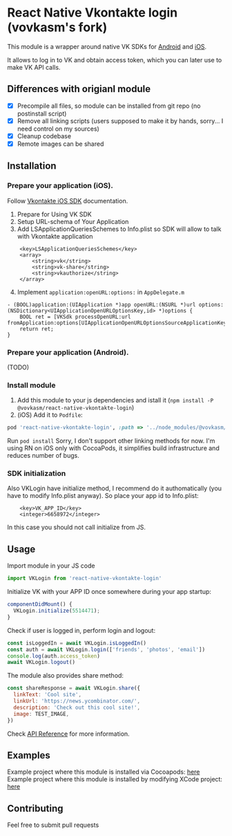 # React Native Vkontakte login (vovkasm's fork)

This module is a wrapper around native VK SDKs for [Android](https://new.vk.com/dev/android_sdk) and [iOS](https://new.vk.com/dev/ios_sdk).

It allows to log in to VK and obtain access token, which you can later use to make VK API calls.

## Differences with origianl module

- [x] Precompile all files, so module can be installed from git repo (no postinstall script)
- [x] Remove all linking scripts (users supposed to make it by hands, sorry... I need control on my sources)
- [x] Cleanup codebase
- [x] Remote images can be shared

## Installation

### Prepare your application (iOS).

Follow [Vkontakte iOS SDK](https://vk.com/dev/ios_sdk) documentation.

1. Prepare for Using VK SDK
2. Setup URL-schema of Your Application
3. Add LSApplicationQueriesSchemes to Info.plist so SDK will allow to talk with Vkontakte application

```
	<key>LSApplicationQueriesSchemes</key>
	<array>
		<string>vk</string>
		<string>vk-share</string>
		<string>vkauthorize</string>
	</array>
```

4. Implement `application:openURL:options:` in `AppDelegate.m`

```
- (BOOL)application:(UIApplication *)app openURL:(NSURL *)url options:(NSDictionary<UIApplicationOpenURLOptionsKey,id> *)options {
    BOOL ret = [VKSdk processOpenURL:url fromApplication:options[UIApplicationOpenURLOptionsSourceApplicationKey]];
    return ret;
}
```

### Prepare your application (Android).

(TODO)

### Install module

1. Add this module to your js dependencies and istall it (`npm install -P @vovkasm/react-native-vkontakte-login`)
2. (iOS) Add it to `Podfile`:

```ruby
pod 'react-native-vkontakte-login', :path => '../node_modules/@vovkasm/react-native-vkontakte-login'
```

Run `pod install`
Sorry, I don't support other linking methods for now. I'm using RN on iOS only with CocoaPods, it simplifies build infrastructure and reduces number of bugs.

### SDK initialization

Also VKLogin have initialize method, I recommend do it authomatically (you have to modify Info.plist anyway). So place your app id to Info.plist:

```
	<key>VK_APP_ID</key>
	<integer>6658972</integer>
```

In this case you should not call initialize from JS.

## Usage

Import module in your JS code

```js
import VKLogin from 'react-native-vkontakte-login'
```

Initialize VK with your APP ID once somewhere during your app startup:

```js
componentDidMount() {
  VKLogin.initialize(5514471);
}
```

Check if user is logged in, perform login and logout:

```js
const isLoggedIn = await VKLogin.isLoggedIn()
const auth = await VKLogin.login(['friends', 'photos', 'email'])
console.log(auth.access_token)
await VKLogin.logout()
```

The module also provides share method:

```js
const shareResponse = await VKLogin.share({
  linkText: 'Cool site',
  linkUrl: 'https://news.ycombinator.com/',
  description: 'Check out this cool site!',
  image: TEST_IMAGE,
})
```

Check [API Reference](docs/API.md) for more information.

## Examples

Example project where this module is installed via Cocoapods: [here](https://github.com/doomsower/react-native-vkontakte-login/tree/master/example-cocoapods)
Example project where this module is installed by modifying XCode project: [here](https://github.com/doomsower/react-native-vkontakte-login/tree/master/example-xcodeproj)

## Contributing

Feel free to submit pull requests
